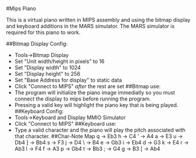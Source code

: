 #Mips Piano

This is a virtual piano written in MIPS assembly and using the bitmap display and keyboard additions in the MARS simulator. 
The MARS simulator is required for this piano to work.

##Bitmap Display Config:
   - Tools->Bitmap Display
   - Set "Unit width/height in pixels" to 16
   - Set "Display width" to 1024
   - Set "Display height" to 256
   - Set "Base Address for display" to static data
   - Click "Connect to MIPS" *after* the rest are set
##Bitmap use:
   - The program will initialize the piano image immediatly so you must 
     connect the display to mips before running the program.
   - Pressing a valid key will highlight the piano key that is being played.
##Keyboard Config:
   - Tools->Keyboard and Display MMIO Simulator
   - Click "Connect to MIPS"
##Keyboard use:
   - Type a valid character and the piano will play the pitch associated with
     that character.
##Char-Note Map
q -> Eb3    h -> C4     ' -> A4
a -> E3     u -> Db4    ] -> Bb4
s -> F3     j -> D4     \ -> B4
e -> Gb3    i -> Eb4
d -> G3     k -> E4
r -> Ab3    l -> F4
f -> A3     p -> Gb4 
t -> Bb3    ; -> G4
g -> B3     [ -> Ab4
